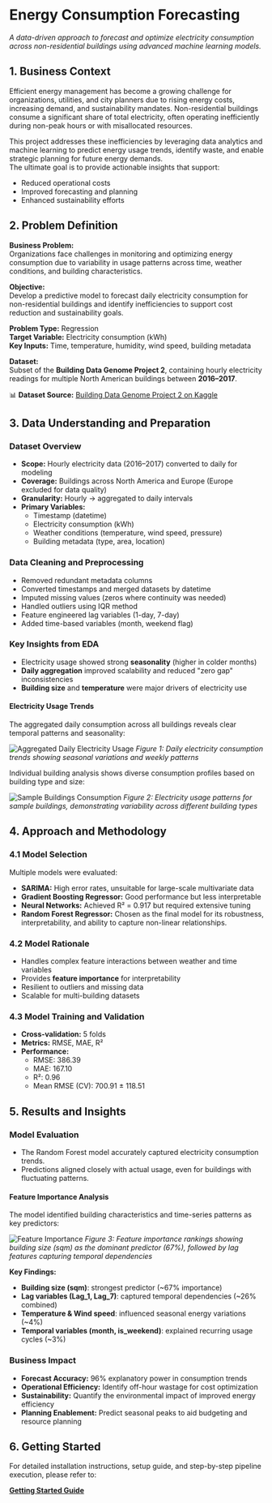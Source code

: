 # Energy Consumption Forecasting

*A data-driven approach to forecast and optimize electricity consumption across non-residential buildings using advanced machine learning models.*

## 1. Business Context

Efficient energy management has become a growing challenge for organizations, utilities, and city planners due to rising energy costs, increasing demand, and sustainability mandates. Non-residential buildings consume a significant share of total electricity, often operating inefficiently during non-peak hours or with misallocated resources.

This project addresses these inefficiencies by leveraging data analytics and machine learning to predict energy usage trends, identify waste, and enable strategic planning for future energy demands.  
The ultimate goal is to provide actionable insights that support:
- Reduced operational costs  
- Improved forecasting and planning  
- Enhanced sustainability efforts  

## 2. Problem Definition

**Business Problem:**  
Organizations face challenges in monitoring and optimizing energy consumption due to variability in usage patterns across time, weather conditions, and building characteristics.

**Objective:**  
Develop a predictive model to forecast daily electricity consumption for non-residential buildings and identify inefficiencies to support cost reduction and sustainability goals.

**Problem Type:** Regression  
**Target Variable:** Electricity consumption (kWh)  
**Key Inputs:** Time, temperature, humidity, wind speed, building metadata  

**Dataset:**  
Subset of the **Building Data Genome Project 2**, containing hourly electricity readings for multiple North American buildings between **2016–2017**.

📊 **Dataset Source:** [Building Data Genome Project 2 on Kaggle](https://www.kaggle.com/datasets/claytonmiller/buildingdatagenomeproject2)  

## 3. Data Understanding and Preparation

### Dataset Overview
- **Scope:** Hourly electricity data (2016–2017) converted to daily for modeling  
- **Coverage:** Buildings across North America and Europe (Europe excluded for data quality)  
- **Granularity:** Hourly → aggregated to daily intervals  
- **Primary Variables:**  
  - Timestamp (datetime)  
  - Electricity consumption (kWh)  
  - Weather conditions (temperature, wind speed, pressure)  
  - Building metadata (type, area, location)  

### Data Cleaning and Preprocessing
- Removed redundant metadata columns  
- Converted timestamps and merged datasets by datetime  
- Imputed missing values (zeros where continuity was needed)  
- Handled outliers using IQR method  
- Feature engineered lag variables (1-day, 7-day)  
- Added time-based variables (month, weekend flag)  

### Key Insights from EDA
- Electricity usage showed strong **seasonality** (higher in colder months)  
- **Daily aggregation** improved scalability and reduced "zero gap" inconsistencies  
- **Building size** and **temperature** were major drivers of electricity use  

#### Electricity Usage Trends

The aggregated daily consumption across all buildings reveals clear temporal patterns and seasonality:

![Aggregated Daily Electricity Usage](reports/figures/aggregated_usage_trend.png)
*Figure 1: Daily electricity consumption trends showing seasonal variations and weekly patterns*

Individual building analysis shows diverse consumption profiles based on building type and size:

![Sample Buildings Consumption](reports/figures/sample_buildings_trend.png)
*Figure 2: Electricity usage patterns for sample buildings, demonstrating variability across different building types*

## 4. Approach and Methodology

### 4.1 Model Selection
Multiple models were evaluated:
- **SARIMA:** High error rates, unsuitable for large-scale multivariate data  
- **Gradient Boosting Regressor:** Good performance but less interpretable  
- **Neural Networks:** Achieved R² = 0.917 but required extensive tuning  
- **Random Forest Regressor:** Chosen as the final model for its robustness, interpretability, and ability to capture non-linear relationships.

### 4.2 Model Rationale
- Handles complex feature interactions between weather and time variables  
- Provides **feature importance** for interpretability  
- Resilient to outliers and missing data  
- Scalable for multi-building datasets  

### 4.3 Model Training and Validation
- **Cross-validation:** 5 folds  
- **Metrics:** RMSE, MAE, R²  
- **Performance:**  
  - RMSE: 386.39  
  - MAE: 167.10  
  - R²: 0.96  
  - Mean RMSE (CV): 700.91 ± 118.51  

## 5. Results and Insights

### Model Evaluation
- The Random Forest model accurately captured electricity consumption trends.  
- Predictions aligned closely with actual usage, even for buildings with fluctuating patterns.  

#### Feature Importance Analysis

The model identified building characteristics and time-series patterns as key predictors:

![Feature Importance](reports/figures/feature_importance.png)
*Figure 3: Feature importance rankings showing building size (sqm) as the dominant predictor (67%), followed by lag features capturing temporal dependencies*

**Key Findings:**
- **Building size (sqm)**: strongest predictor (~67% importance)
- **Lag variables (Lag_1, Lag_7)**: captured temporal dependencies (~26% combined)
- **Temperature & Wind speed**: influenced seasonal energy variations (~4%)
- **Temporal variables (month, is_weekend)**: explained recurring usage cycles (~3%)

### Business Impact
- **Forecast Accuracy:** 96% explanatory power in consumption trends  
- **Operational Efficiency:** Identify off-hour wastage for cost optimization  
- **Sustainability:** Quantify the environmental impact of improved energy efficiency  
- **Planning Enablement:** Predict seasonal peaks to aid budgeting and resource planning  

## 6. Getting Started

For detailed installation instructions, setup guide, and step-by-step pipeline execution, please refer to:

**[Getting Started Guide](docs/getting-started.rst)**